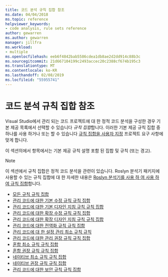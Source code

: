```yaml
---
title: 코드 분석 규칙 집합 참조
ms.date: 04/04/2018
ms.topic: reference
helpviewer_keywords:
- code analysis, rule sets reference
author: gewarren
ms.author: gewarren
manager: jillfra
ms.workload:
- multiple
ms.openlocfilehash: eeb6f4842bab5586cdea1db8ae2d2dd914c88b3c
ms.sourcegitcommit: 21d667104199c2493accec20c2388cf674b195c3
ms.translationtype: MT
ms.contentlocale: ko-KR
ms.lasthandoff: 02/08/2019
ms.locfileid: "55955741"
---
```

# <a name="code-analysis-rule-set-reference"></a>코드 분석 규칙 집합 참조

Visual Studio에서 관리 되는 코드 프로젝트에 대 한 정적 코드 분석을 구성한 경우 기본 제공 목록에서 선택할 수 있습니다 *규칙 집합*합니다. 이러한 기본 제공 규칙 집합 중 하나를 사용 하거나 또는 할 수 있습니다 [규칙 집합을 사용자 지정](../code-quality/how-to-create-a-custom-rule-set.md) 프로젝트 요구 사항에 맞게 합니다.

이 섹션의에서 항목에서는 기본 제공 규칙 설명 포함 된 집합 및 규칙 (또는 경고).

> [!NOTE]
> 이 섹션에서 규칙 집합은 정적 코드 분석을 관련이 있습니다. Roslyn 분석기 패키지에 사용할 수 있는 규칙 집합에 대 한 자세한 내용은 [Roslyn 분석기를 사용 하 여 사용 하 여 규칙 집합](analyzer-rule-sets.md)합니다.

- [모든 규칙 규칙 집합](all-rules-rule-set.md)
- [관리 코드에 대한 기본 수정 규칙 규칙 집합](basic-correctness-rules-rule-set-for-managed-code.md)
- [관리 코드에 대한 기본 디자인 지침 규칙 규칙 집합](basic-design-guideline-rules-rule-set-for-managed-code.md)
- [관리 코드에 대한 확장 수정 규칙 규칙 집합](extended-correctness-rules-rule-set-for-managed-code.md)
- [관리 코드에 대한 확장 디자인 지침 규칙 규칙 집합](extended-design-guidelines-rules-rule-set-for-managed-code.md)
- [관리 코드에 대한 전역화 규칙 규칙 집합](globalization-rules-rule-set-for-managed-code.md)
- [관리 코드에 대 한 설정 관리 최소 규칙 규칙](managed-minimum-rules-rule-set-for-managed-code.md)
- [관리 코드에 대한 관리 권장 규칙 규칙 집합](managed-recommended-rules-rule-set-for-managed-code.md)
- [혼합 최소 규칙 규칙 집합](mixed-minimum-rules-rule-set.md)
- [혼합 권장 규칙 규칙 집합](mixed-recommended-rules-rule-set.md)
- [네이티브 최소 규칙 규칙 집합](native-minimum-rules-rule-set.md)
- [네이티브 권장 규칙 규칙 집합](native-recommended-rules-rule-set.md)
- [관리 코드에 대한 보안 규칙 규칙 집합](security-rules-rule-set-for-managed-code.md)
